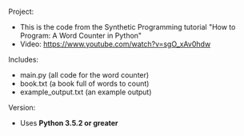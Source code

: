 Project: 
- This is the code from the Synthetic Programming tutorial "How to Program: A Word Counter in Python"
- Video: https://www.youtube.com/watch?v=sgO_xAv0hdw

Includes:
- main.py (all code for the word counter)
- book.txt (a book full of words to count)
- example_output.txt (an example output)

Version:
- Uses <b>Python 3.5.2 or greater</b>

